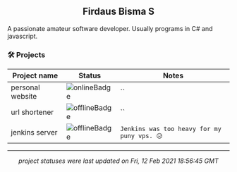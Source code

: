 <h2 align="center">Firdaus Bisma S</h2>
A passionate amateur software developer. Usually programs in C# and javascript.

### 🛠 Projects
| Project name | Status | Notes |
| --- | --- | --- |
| personal website | ![onlineBadge](https://img.shields.io/badge/status-online-%234caf50) | `` |
| url shortener | ![offlineBadge](https://img.shields.io/badge/status-offline-e53935) | `` |
| jenkins server | ![offlineBadge](https://img.shields.io/badge/status-offline-e53935) | `Jenkins was too heavy for my puny vps. 😥` |

---
*<p align="center">project statuses were last updated on Fri, 12 Feb 2021 18:56:45 GMT</p>*